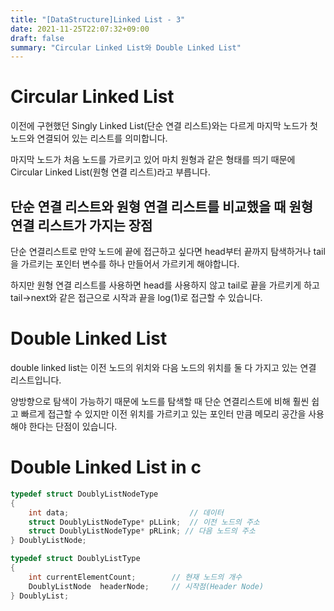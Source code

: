```yaml
---
title: "[DataStructure]Linked List - 3"
date: 2021-11-25T22:07:32+09:00
draft: false
summary: "Circular Linked List와 Double Linked List"
---
```


# Circular Linked List

이전에 구현했던 Singly Linked List(단순 연결 리스트)와는 다르게 마지막 노드가 첫 노드와 연결되어 있는 리스트를 의미합니다.

마지막 노드가 처음 노드를 가르키고 있어 마치 원형과 같은 형태를 띄기 때문에 Circular Linked List(원형 연결 리스트)라고 부릅니다.

## 단순 연결 리스트와 원형 연결 리스트를 비교했을 때 원형 연결 리스트가 가지는 장점

단순 연결리스트로 만약 노드에 끝에 접근하고 싶다면 head부터 끝까지 탐색하거나 tail을 가르키는 포인터 변수를 하나 만들어서 가르키게 해야합니다.

하지만 원형 연결 리스트를 사용하면 head를 사용하지 않고 tail로 끝을 가르키게 하고 tail->next와 같은 접근으로 시작과 끝을 log(1)로 접근할 수 있습니다.

# Double Linked List

double linked list는 이전 노드의 위치와 다음 노드의 위치를 둘 다 가지고 있는 연결 리스트입니다.

양방향으로 탐색이 가능하기 때문에 노드를 탐색할 때 단순 연결리스트에 비해 훨씬 쉽고 빠르게 접근할 수 있지만 이전 위치를 가르키고 있는 포인터 만큼 메모리 공간을 사용해야 한다는 단점이 있습니다.

# Double Linked List in c

```c
typedef struct DoublyListNodeType
{
	int data;							// 데이터
	struct DoublyListNodeType* pLLink;	// 이전 노드의 주소
	struct DoublyListNodeType* pRLink; // 다음 노드의 주소
} DoublyListNode;

typedef struct DoublyListType
{
	int	currentElementCount;		// 현재 노드의 개수
	DoublyListNode	headerNode;		// 시작점(Header Node)
} DoublyList;
```

